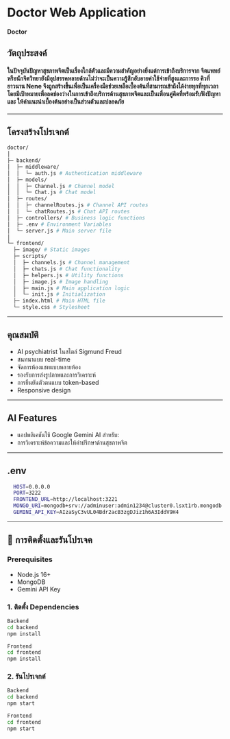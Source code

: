 # Doctor Web Application

**Doctor** 
## วัตถุประสงค์
  #### ในปัจจุบันปัญหาสุขภาพจิตเป็นเรื่องใกล้ตัวและมีความสำคัญอย่างยิ่งแต่การเข้าถึงบริการจาก จิตแพทย์หรือนักจิตวิทยายังมีอุปสรรคหลายด้านไม่ว่าจะเป็นความรู้สึกอับอายค่าใช้จ่ายที่สูงและการรอ คิวที่ยาวนาน Nene จึงถูกสร้างขึ้นเพื่อเป็นเครื่องมือช่วยเหลือเบื้องต้นที่สามารถเข้าถึงได้ง่ายทุกที่ทุกเวลา โดยมีเป้าหมายเพื่อลดช่องว่างในการเข้าถึงบริการด้านสุขภาพจิตและเป็นเพื่อนคู่คิดที่พร้อมรับฟังปัญหาและ ให้คำแนะนำเบื้องต้นอย่างเป็นส่วนตัวและปลอดภัย

---

## โครงสร้างโปรเจกต์
```bash
doctor/
│
├─ backend/
│  ├─ middleware/
│  │  └─ auth.js # Authentication middleware
│  ├─ models/
│  │  ├─ Channel.js # Channel model
│  │  └─ Chat.js # Chat model
│  ├─ routes/
│  │  ├─ channelRoutes.js # Channel API routes
│  │  └─ chatRoutes.js # Chat API routes
│  ├─ controllers/ # Business logic functions
│  ├─ .env # Environment Variables
│  └─ server.js # Main server file
│
└─ frontend/
  ├─ image/ # Static images
  ├─ scripts/
  │  ├─ channels.js # Channel management
  │  ├─ chats.js # Chat functionality
  │  ├─ helpers.js # Utility functions
  │  ├─ image.js # Image handling
  │  ├─ main.js # Main application logic
  │  └─ init.js # Initialization
  ├─ index.html # Main HTML file
  └─ style.css # Stylesheet
```

---


## คุณสมบัติ

-  AI psychiatrist ในสไตล์ Sigmund Freud
-  สนทนาแบบ real-time
-  จัดการห้องแชทแบบหลายห้อง
-  รองรับการส่งรูปภาพและการวิเคราะห์
-  การยืนยันตัวตนแบบ token-based
-  Responsive design

---


## AI Features

-  แอปพลิเคชันใช้ Google Gemini AI สำหรับ:
-  การวิเคราะห์ข้อความและให้คำปรึกษาด้านสุขภาพจิต

---


## .env
```bash
  HOST=0.0.0.0
  PORT=3222
  FRONTEND_URL=http://localhost:3221
  MONGO_URI=mongodb+srv://adminuser:admin1234@cluster0.lsxt1rb.mongodb.net/?retryWrites=true&w=majority&appName=Cluster0
  GEMINI_API_KEY=AIzaSyC3vUL04Bdr2acB3zgDJiz1h6A3IddV9H4
```

---


## 🚀 การติดตั้งและรันโปรเจค

### Prerequisites
- Node.js 16+
- MongoDB
- Gemini API Key


### 1. ติดตั้ง Dependencies
```bash
Backend
cd backend
npm install

Frontend
cd frontend
npm install
```
### 2. รันโปรเจกต์
```bash
Backend
cd backend
npm start

Frontend
cd frontend
npm start
```
